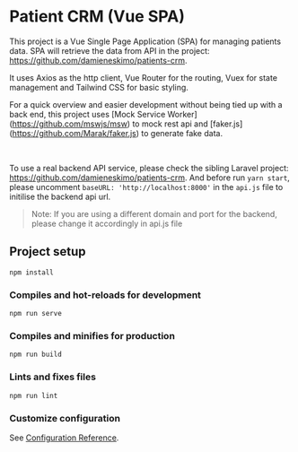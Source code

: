 # Patient CRM (Vue SPA)

This project is a Vue Single Page Application (SPA) for managing patients data. SPA will retrieve the data from API in the project: https://github.com/damieneskimo/patients-crm. <br />

It uses Axios as the http client, Vue Router for the routing, Vuex for state management and Tailwind CSS for basic styling. <br />

For a quick overview and easier development without being tied up with a back end, this project uses [Mock Service Worker] (https://github.com/mswjs/msw) to mock rest api and [faker.js] (https://github.com/Marak/faker.js) to generate fake data.

<br />

To use a real backend API service, please check the sibling Laravel project: https://github.com/damieneskimo/patients-crm. And before run `yarn start`, please uncomment `baseURL: 'http://localhost:8000'` in the `api.js` file to initilise the backend api url.

> Note: If you are using a different domain and port for the backend, please change it accordingly in api.js file

## Project setup
```
npm install
```

### Compiles and hot-reloads for development
```
npm run serve
```

### Compiles and minifies for production
```
npm run build
```

### Lints and fixes files
```
npm run lint
```

### Customize configuration
See [Configuration Reference](https://cli.vuejs.org/config/).
